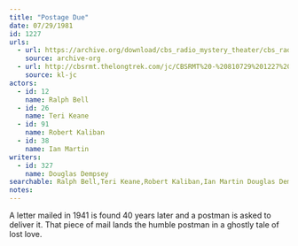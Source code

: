 ```yaml
---
title: "Postage Due"
date: 07/29/1981
id: 1227
urls: 
  - url: https://archive.org/download/cbs_radio_mystery_theater/cbs_radio_mystery_theater-1201-1250.zip/cbs_radio_mystery_theater-1201-1250%2Fcbsrmt_1227_postage_due.mp3
    source: archive-org
  - url: http://cbsrmt.thelongtrek.com/jc/CBSRMT%20-%20810729%201227%20Postage%20Due%20vbr%20na_jc.mp3
    source: kl-jc
actors:  
  - id: 12
    name: Ralph Bell  
  - id: 26
    name: Teri Keane  
  - id: 91
    name: Robert Kaliban  
  - id: 38
    name: Ian Martin
writers:  
  - id: 327
    name: Douglas Dempsey
searchable: Ralph Bell,Teri Keane,Robert Kaliban,Ian Martin Douglas Dempsey
notes:  
---
```

A letter mailed in 1941 is found 40 years later and a postman is asked to deliver it. That piece of mail lands the humble postman in a ghostly tale of lost love.